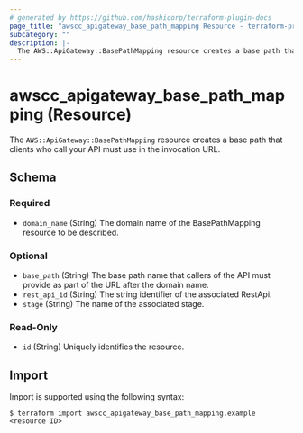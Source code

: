 ```yaml
---
# generated by https://github.com/hashicorp/terraform-plugin-docs
page_title: "awscc_apigateway_base_path_mapping Resource - terraform-provider-awscc"
subcategory: ""
description: |-
  The AWS::ApiGateway::BasePathMapping resource creates a base path that clients who call your API must use in the invocation URL.
---
```


# awscc_apigateway_base_path_mapping (Resource)

The ``AWS::ApiGateway::BasePathMapping`` resource creates a base path that clients who call your API must use in the invocation URL.



<!-- schema generated by tfplugindocs -->
## Schema

### Required

- `domain_name` (String) The domain name of the BasePathMapping resource to be described.

### Optional

- `base_path` (String) The base path name that callers of the API must provide as part of the URL after the domain name.
- `rest_api_id` (String) The string identifier of the associated RestApi.
- `stage` (String) The name of the associated stage.

### Read-Only

- `id` (String) Uniquely identifies the resource.

## Import

Import is supported using the following syntax:

```shell
$ terraform import awscc_apigateway_base_path_mapping.example <resource ID>
```
